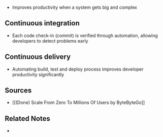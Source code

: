 - Improves productivity when a system gets big and complex

## Continuous integration
- Each code check-in (commit) is verified through automation, allowing developers to detect problems early

## Continuous delivery
- Automating build, test and deploy process improves developer productivity significantly

## Sources
- [[(Done) Scale From Zero To Millions Of Users by ByteByteGo]]

## Related Notes
- 